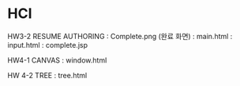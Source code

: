 # HCI
HW3-2 RESUME AUTHORING 
: Complete.png (완료 화면)
: main.html
: input.html
: complete.jsp

HW4-1 CANVAS
: window.html

HW 4-2 TREE
: tree.html
